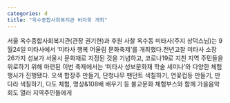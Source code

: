 ```yaml
---
categories: d
title: "옥수종합사회복지관 바자회 개최"
---
```

서울 옥수종합사회복지관(관장 권기현)과 후원 사찰 옥수동 미타사(주지 상덕스님)는 9월24일 미타사에서 ‘미타사 행복 어울림 문화축제’를 개최했다.천년고찰 미타사 소장 26가지 성보가 서울시 문화재로 지정된 것을 기념하고, 코로나19로 지친 지역 주민들을 위로하기 위해 마련된 이번 축제에서는 ‘미타사 성보문화재 학술 세미나’와 다양한 체험행사가 진행됐다. 오색 합장주 만들기, 단청나무 팬던트 색칠하기, 연꽃컵등 만들기, 만다라 색칠하기, 다도 체험, 명상&108배 배우기 등 불교문화 체험부스와 함께 가을음악회도 열러 지역주민들에게